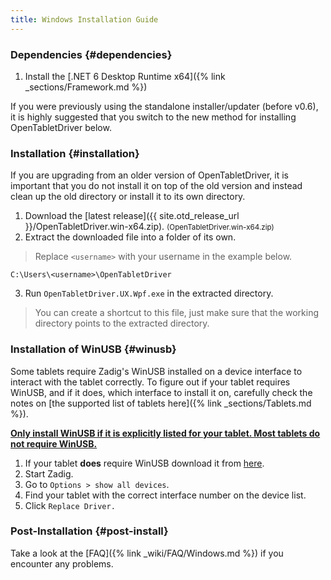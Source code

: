 ```yaml
---
title: Windows Installation Guide
---
```


### Dependencies {#dependencies}

1. Install the [.NET 6 Desktop Runtime x64]({% link _sections/Framework.md %})

If you were previously using the standalone installer/updater (before v0.6), it is highly suggested that you switch
to the new method for installing OpenTabletDriver below.

### Installation {#installation}

If you are upgrading from an older version of OpenTabletDriver, it is important that you do not
install it on top of the old version and instead clean up the old directory or install it to its own
directory.

1. Download the [latest release]({{ site.otd_release_url }}/OpenTabletDriver.win-x64.zip). <small class="text-muted">(OpenTabletDriver.win-x64.zip)</small>
2. Extract the downloaded file into a folder of its own.
> Replace `<username>` with your username in the example below.
```
C:\Users\<username>\OpenTabletDriver
```
3. Run `OpenTabletDriver.UX.Wpf.exe` in the extracted directory.
> You can create a shortcut to this file, just make sure that the working directory points
to the extracted directory.


### Installation of WinUSB {#winusb}
Some tablets require Zadig's WinUSB installed on a device interface to interact with the tablet correctly. To figure out if your
tablet requires WinUSB, and if it does, which interface to install it on, carefully check the notes on [the supported list of tablets here]({% link _sections/Tablets.md %}).

**<u>Only install WinUSB if it is explicitly listed for your tablet. Most tablets do not require WinUSB.</u>**

1. If your tablet **does** require WinUSB download it from [here](https://github.com/pbatard/libwdi/releases/download/v1.5.0/zadig-2.8.exe).
2. Start Zadig.
3. Go to `Options > show all devices`.
4. Find your tablet with the correct interface number on the device list.
5. Click `Replace Driver.`

### Post-Installation {#post-install}
Take a look at the [FAQ]({% link _wiki/FAQ/Windows.md %}) if you encounter any problems.
